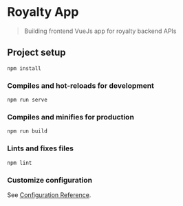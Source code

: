 # Royalty App

> Building frontend VueJs app for royalty backend APIs

## Project setup

```
npm install
```

### Compiles and hot-reloads for development

```
npm run serve
```

### Compiles and minifies for production

```
npm run build
```

### Lints and fixes files

```
npm lint
```

### Customize configuration

See [Configuration Reference](https://cli.vuejs.org/config/).
